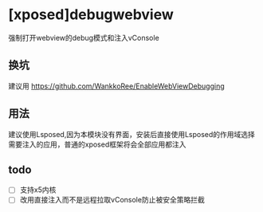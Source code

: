 # [xposed]debugwebview
强制打开webview的debug模式和注入vConsole


## 换坑
建议用 https://github.com/WankkoRee/EnableWebViewDebugging

## 用法
建议使用Lsposed,因为本模块没有界面，安装后直接使用Lsposed的作用域选择需要注入的应用，普通的xposed框架将会全部应用都注入

## todo
- [ ] 支持x5内核
- [ ] 改用直接注入而不是远程拉取vConsole防止被安全策略拦截
